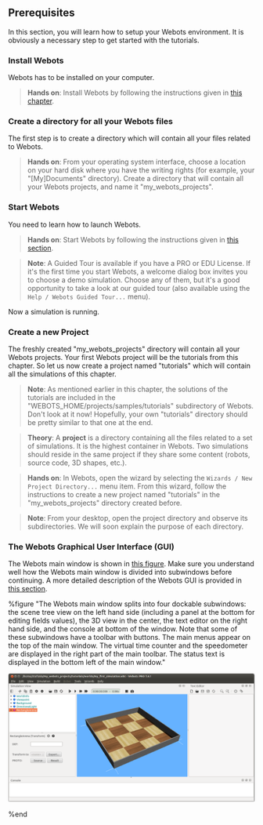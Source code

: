 ## Prerequisites

In this section, you will learn how to setup your Webots environment. It is
obviously a necessary step to get started with the tutorials.

### Install Webots

Webots has to be installed on your computer.

> **Hands on**:
Install Webots by following the instructions given in [this
chapter](installing-webots.md).

### Create a directory for all your Webots files

The first step is to create a directory which will contain all your files
related to Webots.

> **Hands on**:
From your operating system interface, choose a location on your hard disk where
you have the writing rights (for example, your "[My]Documents" directory).
Create a directory that will contain all your Webots projects, and name it
"my\_webots\_projects".

### Start Webots

You need to learn how to launch Webots.

> **Hands on**:
Start Webots by following the instructions given in [this
section](starting-webots.md).

<!-- -->

> **Note**:
A Guided Tour is available if you have a PRO or EDU License.
If it's the first time you start Webots, a welcome dialog box invites you to
choose a demo simulation. Choose any of them, but it's a good opportunity to
take a look at our guided tour (also available using the `Help / Webots Guided
Tour...` menu).

Now a simulation is running.

### Create a new Project

The freshly created "my\_webots\_projects" directory will contain all your
Webots projects. Your first Webots project will be the tutorials from this
chapter. So let us now create a project named "tutorials" which will contain all
the simulations of this chapter.

> **Note**:
As mentioned earlier in this chapter, the solutions of the tutorials are
included in the "WEBOTS\_HOME/projects/samples/tutorials" subdirectory of
Webots. Don't look at it now! Hopefully, your own "tutorials" directory should
be pretty similar to that one at the end.

<!-- -->

> **Theory**:
A **project** is a directory containing all the files related to a set of
simulations. It is the highest container in Webots. Two simulations should
reside in the same project if they share some content (robots, source code, 3D
shapes, etc.).

<!-- -->

> **Hands on**:
In Webots, open the wizard by selecting the `Wizards / New Project Directory...`
menu item. From this wizard, follow the instructions to create a new project
named "tutorials" in the "my\_webots\_projects" directory created before.

<!-- -->

> **Note**:
From your desktop, open the project directory and observe its subdirectories. We
will soon explain the purpose of each directory.

### The Webots Graphical User Interface (GUI)

The Webots main window is shown in [this
figure](#the-webots-main-window-splits-into-four-dockable-subwindows-the-scene-tree-view-on-the-left-hand-side-including-a-panel-at-the-bottom-for-editing-fields-values-the-3d-view-in-the-center-the-text-editor-on-the-right-hand-side-and-the-console-at-bottom-of-the-window-note-that-some-of-these-subwindows-have-a-toolbar-with-buttons-the-main-menus-appear-on-the-top-of-the-main-window-the-virtual-time-counter-and-the-speedometer-are-displayed-in-the-right-part-of-the-main-toolbar-the-status-text-is-displayed-in-the-bottom-left-of-the-main-window).
Make sure you understand well how the Webots main window is divided into
subwindows before continuing. A more detailed description of the Webots GUI is
provided in [this section](the-user-interface.md).

%figure "The Webots main window splits into four dockable subwindows: the scene tree view on the left hand side (including a panel at the bottom for editing fields values), the 3D view in the center, the text editor on the right hand side, and the console at bottom of the window. Note that some of these subwindows have a toolbar with buttons. The main menus appear on the top of the main window. The virtual time counter and the speedometer are displayed in the right part of the main toolbar. The status text is displayed in the bottom left of the main window."

![tutorial_gui.png](images/tutorial_gui.png)

%end
